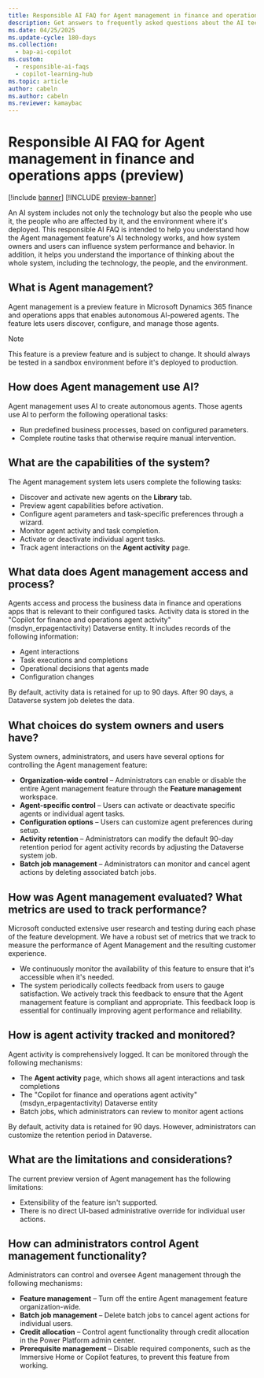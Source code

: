```yaml
---
title: Responsible AI FAQ for Agent management in finance and operations apps (preview)
description: Get answers to frequently asked questions about the AI technology used in connection with Agent management. This article includes key considerations and details about how the AI is used, how it was tested and evaluated, and any specific limitations.
ms.date: 04/25/2025
ms.update-cycle: 180-days
ms.collection:
  - bap-ai-copilot
ms.custom:
  - responsible-ai-faqs
  - copilot-learning-hub
ms.topic: article
author: cabeln
ms.author: cabeln
ms.reviewer: kamaybac
---
```


# Responsible AI FAQ for Agent management in finance and operations apps (preview)

[!include [banner](../includes/banner.md)]
[!INCLUDE [preview-banner](~/../shared-content/shared/preview-includes/preview-banner.md)]

An AI system includes not only the technology but also the people who use it, the people who are affected by it, and the environment where it's deployed. This responsible AI FAQ is intended to help you understand how the Agent management feature's AI technology works, and how system owners and users can influence system performance and behavior. In addition, it helps you understand the importance of thinking about the whole system, including the technology, the people, and the environment.

## What is Agent management?

Agent management is a preview feature in Microsoft Dynamics 365 finance and operations apps that enables autonomous AI-powered agents. The feature lets users discover, configure, and manage those agents.

> [!NOTE]
> This feature is a preview feature and is subject to change. It should always be tested in a sandbox environment before it's deployed to production.

## How does Agent management use AI?

Agent management uses AI to create autonomous agents. Those agents use AI to perform the following operational tasks:

- Run predefined business processes, based on configured parameters.
- Complete routine tasks that otherwise require manual intervention.

## What are the capabilities of the system?

The Agent management system lets users complete the following tasks:

- Discover and activate new agents on the **Library** tab.
- Preview agent capabilities before activation.
- Configure agent parameters and task-specific preferences through a wizard.
- Monitor agent activity and task completion.
- Activate or deactivate individual agent tasks.
- Track agent interactions on the **Agent activity** page.

## What data does Agent management access and process?

Agents access and process the business data in finance and operations apps that is relevant to their configured tasks. Activity data is stored in the "Copilot for finance and operations agent activity" (msdyn\_erpagentactivity) Dataverse entity. It includes records of the following information:

- Agent interactions
- Task executions and completions
- Operational decisions that agents made
- Configuration changes

By default, activity data is retained for up to 90 days. After 90 days, a Dataverse system job deletes the data.

## What choices do system owners and users have?

System owners, administrators, and users have several options for controlling the Agent management feature:

- **Organization-wide control** – Administrators can enable or disable the entire Agent management feature through the **Feature management** workspace.
- **Agent-specific control** – Users can activate or deactivate specific agents or individual agent tasks.
- **Configuration options** – Users can customize agent preferences during setup.
- **Activity retention** – Administrators can modify the default 90-day retention period for agent activity records by adjusting the Dataverse system job.
- **Batch job management** – Administrators can monitor and cancel agent actions by deleting associated batch jobs.

## How was Agent management evaluated? What metrics are used to track performance?

Microsoft conducted extensive user research and testing during each phase of the feature development. We have a robust set of metrics that we track to measure the performance of Agent Management and the resulting customer experience.

- We continuously monitor the availability of this feature to ensure that it's accessible when it's needed.
- The system periodically collects feedback from users to gauge satisfaction. We actively track this feedback to ensure that the Agent management feature is compliant and appropriate. This feedback loop is essential for continually improving agent performance and reliability.

## How is agent activity tracked and monitored?

Agent activity is comprehensively logged. It can be monitored through the following mechanisms:

- The **Agent activity** page, which shows all agent interactions and task completions
- The "Copilot for finance and operations agent activity" (msdyn\_erpagentactivity) Dataverse entity
- Batch jobs, which administrators can review to monitor agent actions

By default, activity data is retained for 90 days. However, administrators can customize the retention period in Dataverse.

## What are the limitations and considerations?

The current preview version of Agent management has the following limitations:

- Extensibility of the feature isn't supported.
- There is no direct UI-based administrative override for individual user actions.

## How can administrators control Agent management functionality?

Administrators can control and oversee Agent management through the following mechanisms:

- **Feature management** – Turn off the entire Agent management feature organization-wide.
- **Batch job management** – Delete batch jobs to cancel agent actions for individual users.
- **Credit allocation** – Control agent functionality through credit allocation in the Power Platform admin center.
- **Prerequisite management** – Disable required components, such as the Immersive Home or Copilot features, to prevent this feature from working.
